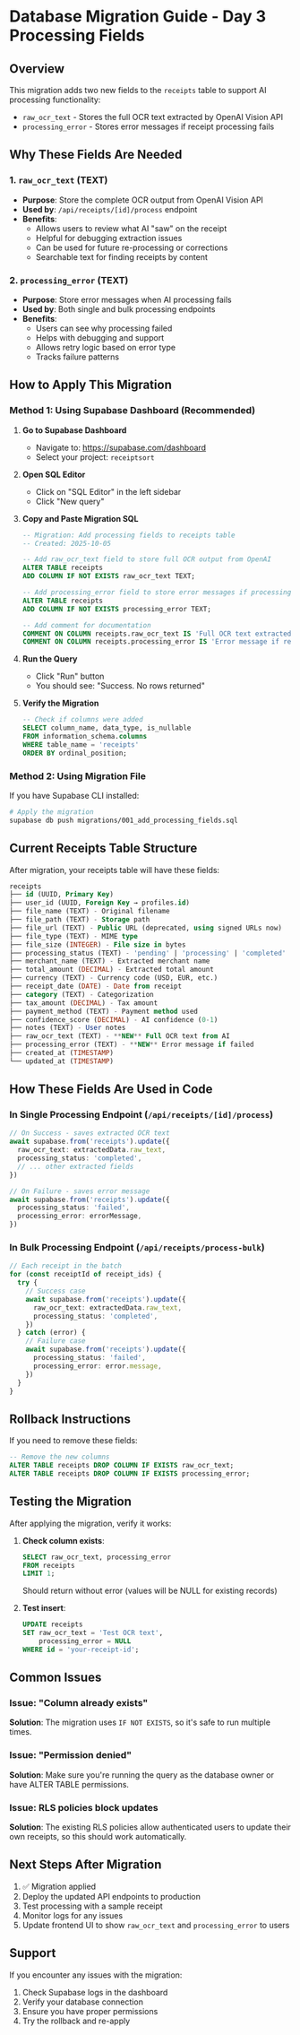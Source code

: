 # Database Migration Guide - Day 3 Processing Fields

## Overview
This migration adds two new fields to the `receipts` table to support AI processing functionality:
- `raw_ocr_text` - Stores the full OCR text extracted by OpenAI Vision API
- `processing_error` - Stores error messages if receipt processing fails

## Why These Fields Are Needed

### 1. `raw_ocr_text` (TEXT)
- **Purpose**: Store the complete OCR output from OpenAI Vision API
- **Used by**: `/api/receipts/[id]/process` endpoint
- **Benefits**:
  - Allows users to review what AI "saw" on the receipt
  - Helpful for debugging extraction issues
  - Can be used for future re-processing or corrections
  - Searchable text for finding receipts by content

### 2. `processing_error` (TEXT)
- **Purpose**: Store error messages when AI processing fails
- **Used by**: Both single and bulk processing endpoints
- **Benefits**:
  - Users can see why processing failed
  - Helps with debugging and support
  - Allows retry logic based on error type
  - Tracks failure patterns

## How to Apply This Migration

### Method 1: Using Supabase Dashboard (Recommended)

1. **Go to Supabase Dashboard**
   - Navigate to: https://supabase.com/dashboard
   - Select your project: `receiptsort`

2. **Open SQL Editor**
   - Click on "SQL Editor" in the left sidebar
   - Click "New query"

3. **Copy and Paste Migration SQL**
   ```sql
   -- Migration: Add processing fields to receipts table
   -- Created: 2025-10-05

   -- Add raw_ocr_text field to store full OCR output from OpenAI
   ALTER TABLE receipts
   ADD COLUMN IF NOT EXISTS raw_ocr_text TEXT;

   -- Add processing_error field to store error messages if processing fails
   ALTER TABLE receipts
   ADD COLUMN IF NOT EXISTS processing_error TEXT;

   -- Add comment for documentation
   COMMENT ON COLUMN receipts.raw_ocr_text IS 'Full OCR text extracted from receipt by OpenAI Vision API';
   COMMENT ON COLUMN receipts.processing_error IS 'Error message if receipt processing failed';
   ```

4. **Run the Query**
   - Click "Run" button
   - You should see: "Success. No rows returned"

5. **Verify the Migration**
   ```sql
   -- Check if columns were added
   SELECT column_name, data_type, is_nullable
   FROM information_schema.columns
   WHERE table_name = 'receipts'
   ORDER BY ordinal_position;
   ```

### Method 2: Using Migration File

If you have Supabase CLI installed:

```bash
# Apply the migration
supabase db push migrations/001_add_processing_fields.sql
```

## Current Receipts Table Structure

After migration, your receipts table will have these fields:

```sql
receipts
├── id (UUID, Primary Key)
├── user_id (UUID, Foreign Key → profiles.id)
├── file_name (TEXT) - Original filename
├── file_path (TEXT) - Storage path
├── file_url (TEXT) - Public URL (deprecated, using signed URLs now)
├── file_type (TEXT) - MIME type
├── file_size (INTEGER) - File size in bytes
├── processing_status (TEXT) - 'pending' | 'processing' | 'completed' | 'failed'
├── merchant_name (TEXT) - Extracted merchant name
├── total_amount (DECIMAL) - Extracted total amount
├── currency (TEXT) - Currency code (USD, EUR, etc.)
├── receipt_date (DATE) - Date from receipt
├── category (TEXT) - Categorization
├── tax_amount (DECIMAL) - Tax amount
├── payment_method (TEXT) - Payment method used
├── confidence_score (DECIMAL) - AI confidence (0-1)
├── notes (TEXT) - User notes
├── raw_ocr_text (TEXT) - **NEW** Full OCR text from AI
├── processing_error (TEXT) - **NEW** Error message if failed
├── created_at (TIMESTAMP)
└── updated_at (TIMESTAMP)
```

## How These Fields Are Used in Code

### In Single Processing Endpoint (`/api/receipts/[id]/process`)

```typescript
// On Success - saves extracted OCR text
await supabase.from('receipts').update({
  raw_ocr_text: extractedData.raw_text,
  processing_status: 'completed',
  // ... other extracted fields
})

// On Failure - saves error message
await supabase.from('receipts').update({
  processing_status: 'failed',
  processing_error: errorMessage,
})
```

### In Bulk Processing Endpoint (`/api/receipts/process-bulk`)

```typescript
// Each receipt in the batch
for (const receiptId of receipt_ids) {
  try {
    // Success case
    await supabase.from('receipts').update({
      raw_ocr_text: extractedData.raw_text,
      processing_status: 'completed',
    })
  } catch (error) {
    // Failure case
    await supabase.from('receipts').update({
      processing_status: 'failed',
      processing_error: error.message,
    })
  }
}
```

## Rollback Instructions

If you need to remove these fields:

```sql
-- Remove the new columns
ALTER TABLE receipts DROP COLUMN IF EXISTS raw_ocr_text;
ALTER TABLE receipts DROP COLUMN IF EXISTS processing_error;
```

## Testing the Migration

After applying the migration, verify it works:

1. **Check column exists**:
   ```sql
   SELECT raw_ocr_text, processing_error
   FROM receipts
   LIMIT 1;
   ```
   Should return without error (values will be NULL for existing records)

2. **Test insert**:
   ```sql
   UPDATE receipts
   SET raw_ocr_text = 'Test OCR text',
       processing_error = NULL
   WHERE id = 'your-receipt-id';
   ```

## Common Issues

### Issue: "Column already exists"
**Solution**: The migration uses `IF NOT EXISTS`, so it's safe to run multiple times.

### Issue: "Permission denied"
**Solution**: Make sure you're running the query as the database owner or have ALTER TABLE permissions.

### Issue: RLS policies block updates
**Solution**: The existing RLS policies allow authenticated users to update their own receipts, so this should work automatically.

## Next Steps After Migration

1. ✅ Migration applied
2. Deploy the updated API endpoints to production
3. Test processing with a sample receipt
4. Monitor logs for any issues
5. Update frontend UI to show `raw_ocr_text` and `processing_error` to users

## Support

If you encounter any issues with the migration:
1. Check Supabase logs in the dashboard
2. Verify your database connection
3. Ensure you have proper permissions
4. Try the rollback and re-apply

